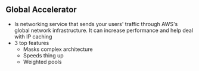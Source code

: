 
## Global Accelerator

- Is networking service that sends your users' traffic through AWS's global network infrastructure. It can increase
  performance and help deal with IP caching 
- 3 top features 
  - Masks complex architecture 
  - Speeds thing up 
  - Weighted pools 